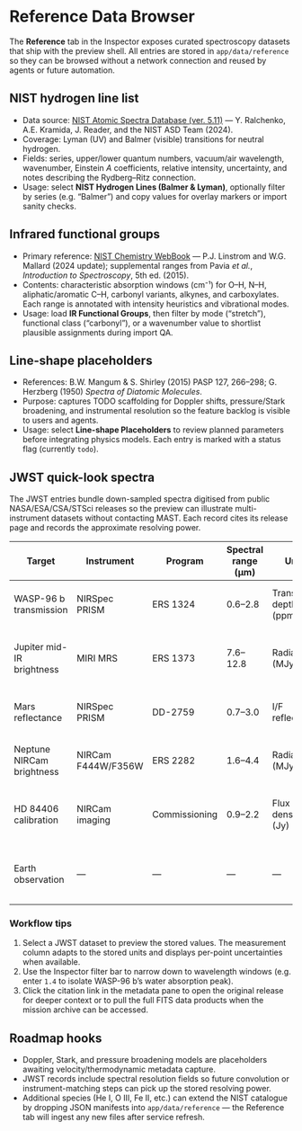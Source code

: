 # Reference Data Browser

The **Reference** tab in the Inspector exposes curated spectroscopy datasets that ship with the preview shell. All
entries are stored in `app/data/reference` so they can be browsed without a network connection and reused by agents or
future automation.

## NIST hydrogen line list

- Data source: [NIST Atomic Spectra Database (ver. 5.11)](https://physics.nist.gov/asd) — Y. Ralchenko, A.E. Kramida,
  J. Reader, and the NIST ASD Team (2024).
- Coverage: Lyman (UV) and Balmer (visible) transitions for neutral hydrogen.
- Fields: series, upper/lower quantum numbers, vacuum/air wavelength, wavenumber, Einstein *A* coefficients, relative
  intensity, uncertainty, and notes describing the Rydberg–Ritz connection.
- Usage: select **NIST Hydrogen Lines (Balmer & Lyman)**, optionally filter by series (e.g. “Balmer”) and copy values for
  overlay markers or import sanity checks.

## Infrared functional groups

- Primary reference: [NIST Chemistry WebBook](https://webbook.nist.gov/chemistry/) — P.J. Linstrom and W.G. Mallard
  (2024 update); supplemental ranges from Pavia *et al.*, *Introduction to Spectroscopy*, 5th ed. (2015).
- Contents: characteristic absorption windows (cm⁻¹) for O–H, N–H, aliphatic/aromatic C–H, carbonyl variants, alkynes,
  and carboxylates. Each range is annotated with intensity heuristics and vibrational modes.
- Usage: load **IR Functional Groups**, then filter by mode (“stretch”), functional class (“carbonyl”), or a wavenumber
  value to shortlist plausible assignments during import QA.

## Line-shape placeholders

- References: B.W. Mangum & S. Shirley (2015) PASP 127, 266–298; G. Herzberg (1950) *Spectra of Diatomic Molecules*.
- Purpose: captures TODO scaffolding for Doppler shifts, pressure/Stark broadening, and instrumental resolution so the
  feature backlog is visible to users and agents.
- Usage: select **Line-shape Placeholders** to review planned parameters before integrating physics models. Each entry
  is marked with a status flag (currently `todo`).

## JWST quick-look spectra

The JWST entries bundle down-sampled spectra digitised from public NASA/ESA/CSA/STSci releases so the preview can
illustrate multi-instrument datasets without contacting MAST. Each record cites its release page and records the
approximate resolving power.

| Target | Instrument | Program | Spectral range (µm) | Units | Notes |
| ------ | ---------- | ------- | ------------------- | ----- | ----- |
| WASP-96 b transmission | NIRSpec PRISM | ERS 1324 | 0.6–2.8 | Transit depth (ppm) | Water vapour feature from 2022 release graphic. |
| Jupiter mid-IR brightness | MIRI MRS | ERS 1373 | 7.6–12.8 | Radiance (MJy·sr⁻¹) | Auroral emission snapshot, digitised from Webb release. |
| Mars reflectance | NIRSpec PRISM | DD-2759 | 0.7–3.0 | I/F reflectance | Scaled from the 2022 Webb Mars press kit. |
| Neptune NIRCam brightness | NIRCam F444W/F356W | ERS 2282 | 1.6–4.4 | Radiance (MJy·sr⁻¹) | Photometry from STScI release imagery. |
| HD 84406 calibration | NIRCam imaging | Commissioning | 0.9–2.2 | Flux density (Jy) | Rounded photometry from wavefront sensing docs. |
| Earth observation | — | — | — | — | JWST cannot observe Earth; entry retained for completeness. |

### Workflow tips

1. Select a JWST dataset to preview the stored values. The measurement column adapts to the stored units and displays
   per-point uncertainties when available.
2. Use the Inspector filter bar to narrow down to wavelength windows (e.g. enter `1.4` to isolate WASP-96 b’s water
   absorption peak).
3. Click the citation link in the metadata pane to open the original release for deeper context or to pull the full FITS
   data products when the mission archive can be accessed.

## Roadmap hooks

- Doppler, Stark, and pressure broadening models are placeholders awaiting velocity/thermodynamic metadata capture.
- JWST records include spectral resolution fields so future convolution or instrument-matching steps can pick up the
  stored resolving power.
- Additional species (He I, O III, Fe II, etc.) can extend the NIST catalogue by dropping JSON manifests into
  `app/data/reference` — the Reference tab will ingest any new files after service refresh.
